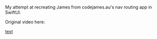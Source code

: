 My attempt at recreating James from codejames.au's nav routing app in SwiftUI.

Original video here:

[text](https://www.youtube.com/watch?v=GCZ9tFRlVGQ)